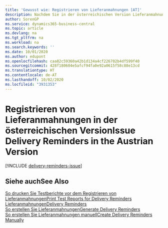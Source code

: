 ```yaml
---
title: 'Gewusst wie: Registrieren von Lieferanmahnungen [AT]'
description: Nachdem Sie in der österreichischen Version Lieferanmahnungen erstellt haben, müssen Sie sie registrieren und ausdrucken, damit Sie die Benachrichtigungen an Kreditoren senden können. Vor der Registrierung der Lieferbenachrichtigungen können Sie einen Testbericht drucken.
author: SorenGP
ms.service: dynamics365-business-central
ms.topic: article
ms.devlang: na
ms.tgt_pltfrm: na
ms.workload: na
ms.search.keywords: ''
ms.date: 10/01/2020
ms.author: edupont
ms.openlocfilehash: caa82c59360a42b1d134a4cf226702b4df599f40
ms.sourcegitcommit: 428f180604e5afcf94fa0e92a0615f58c88e13cd
ms.translationtype: HT
ms.contentlocale: de-AT
ms.lasthandoff: 10/02/2020
ms.locfileid: "3931353"
---
```

# <a name="issue-delivery-reminders-in-the-austrian-version"></a><span data-ttu-id="711a2-104">Registrieren von Lieferanmahnungen in der österreichischen Version</span><span class="sxs-lookup"><span data-stu-id="711a2-104">Issue Delivery Reminders in the Austrian Version</span></span>

[!INCLUDE [delivery-reminders-issue](../includes/ATCHDE/delivery-reminders-issue.md)] 

## <a name="see-also"></a><span data-ttu-id="711a2-105">Siehe auch</span><span class="sxs-lookup"><span data-stu-id="711a2-105">See Also</span></span>

[<span data-ttu-id="711a2-106">So drucken Sie Testberichte vor dem Registrieren von Lieferanmahnungen</span><span class="sxs-lookup"><span data-stu-id="711a2-106">Print Test Reports for Delivery Reminders</span></span>](how-to-print-test-reports-for-delivery-reminders.md)  
[<span data-ttu-id="711a2-107">Lieferanmahnungen</span><span class="sxs-lookup"><span data-stu-id="711a2-107">Delivery Reminders</span></span>](delivery-reminders.md)  
[<span data-ttu-id="711a2-108">So erstellen Sie Lieferanmahnungen</span><span class="sxs-lookup"><span data-stu-id="711a2-108">Generate Delivery Reminders</span></span>](how-to-generate-delivery-reminders.md)  
[<span data-ttu-id="711a2-109">So erstellen Sie Lieferanmahnungen manuell</span><span class="sxs-lookup"><span data-stu-id="711a2-109">Create Delivery Reminders Manually</span></span>](how-to-create-delivery-reminders-manually.md)  
